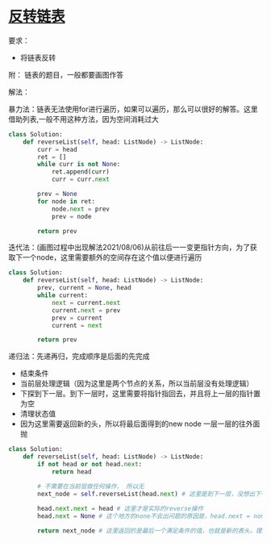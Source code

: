 # [反转链表](https://leetcode-cn.com/problems/reverse-linked-list/)

要求：

* 将链表反转

附： 链表的题目，一般都要画图作答

解法：

暴力法：链表无法使用for进行遍历，如果可以遍历，那么可以很好的解答。这里借助列表,一般不用这种方法，因为空间消耗过大
```python
class Solution:
    def reverseList(self, head: ListNode) -> ListNode:
        curr = head
        ret = []
        while curr is not None:
            ret.append(curr)
            curr = curr.next

        prev = None
        for node in ret:
            node.next = prev
            prev = node

        return prev
```

迭代法：(画图过程中出现解法2021/08/06)从前往后一一变更指针方向，为了获取下一个node，这里需要额外的空间存在这个值以便进行遍历
```python
class Solution:
    def reverseList(self, head: ListNode) -> ListNode:
        prev, current = None, head
        while current:
            next = current.next
            current.next = prev
            prev = current
            current = next

        return prev
```

递归法：先递再归，完成顺序是后面的先完成

* 结束条件
* 当前层处理逻辑（因为这里是两个节点的关系，所以当前层没有处理逻辑）
* 下探到下一层。到下一层时，这里需要将指针指回去，并且将上一层的指针置为空
* 清理状态值
* 因为这里需要返回新的头，所以将最后面得到的new node 一层一层的往外面抛
```python
class Solution:
    def reverseList(self, head: ListNode) -> ListNode:
        if not head or not head.next:
            return head

        # 不需要在当前层做任何操作， 所以无
        next_node = self.reverseList(head.next) # 这里是到下一层，没想出下一层要干嘛，所以就返回个node
        
        head.next.next = head # 这里才是实际的reverse操作
        head.next = None # 这个地方的none不会出问题的原因是，head.next = none 是从队尾开始复制的

        return next_node # 这里返回的是最后一个满足条件的值，也就是新的表头。理解递归的画图
```
